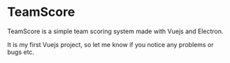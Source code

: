 # TeamScore
TeamScore is a simple team scoring system made with Vuejs and Electron.

It is my first Vuejs project, so let me know if you notice any problems or bugs etc.
